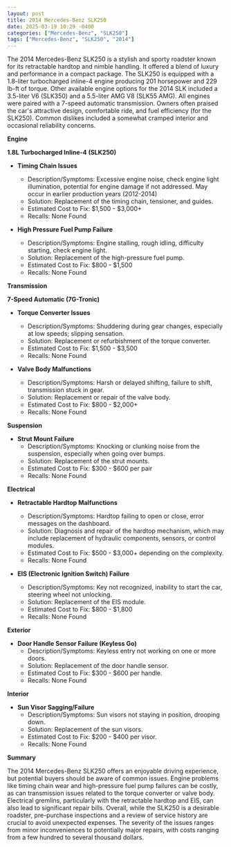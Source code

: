 ```yaml
---
layout: post
title: 2014 Mercedes-Benz SLK250
date: 2025-03-19 10:29 -0400
categories: ["Mercedes-Benz", "SLK250"]
tags: ["Mercedes-Benz", "SLK250", "2014"]
---
```

The 2014 Mercedes-Benz SLK250 is a stylish and sporty roadster known for its retractable hardtop and nimble handling. It offered a blend of luxury and performance in a compact package. The SLK250 is equipped with a 1.8-liter turbocharged inline-4 engine producing 201 horsepower and 229 lb-ft of torque. Other available engine options for the 2014 SLK included a 3.5-liter V6 (SLK350) and a 5.5-liter AMG V8 (SLK55 AMG). All engines were paired with a 7-speed automatic transmission. Owners often praised the car's attractive design, comfortable ride, and fuel efficiency (for the SLK250). Common dislikes included a somewhat cramped interior and occasional reliability concerns.

**Engine**

**1.8L Turbocharged Inline-4 (SLK250)**

*   **Timing Chain Issues**
    *   Description/Symptoms: Excessive engine noise, check engine light illumination, potential for engine damage if not addressed. May occur in earlier production years (2012-2014)
    *   Solution: Replacement of the timing chain, tensioner, and guides.
    *   Estimated Cost to Fix: $1,500 - $3,000+
    *   Recalls: None Found

*   **High Pressure Fuel Pump Failure**
    *   Description/Symptoms: Engine stalling, rough idling, difficulty starting, check engine light.
    *   Solution: Replacement of the high-pressure fuel pump.
    *   Estimated Cost to Fix: $800 - $1,500
    *   Recalls: None Found

**Transmission**

**7-Speed Automatic (7G-Tronic)**

*   **Torque Converter Issues**
    *   Description/Symptoms: Shuddering during gear changes, especially at low speeds; slipping sensation.
    *   Solution: Replacement or refurbishment of the torque converter.
    *   Estimated Cost to Fix: $1,500 - $3,500
    *   Recalls: None Found

*   **Valve Body Malfunctions**
    *   Description/Symptoms: Harsh or delayed shifting, failure to shift, transmission stuck in gear.
    *   Solution: Replacement or repair of the valve body.
    *   Estimated Cost to Fix: $800 - $2,000+
    *   Recalls: None Found

**Suspension**

*   **Strut Mount Failure**
    *   Description/Symptoms: Knocking or clunking noise from the suspension, especially when going over bumps.
    *   Solution: Replacement of the strut mounts.
    *   Estimated Cost to Fix: $300 - $600 per pair
    *   Recalls: None Found

**Electrical**

*   **Retractable Hardtop Malfunctions**
    *   Description/Symptoms: Hardtop failing to open or close, error messages on the dashboard.
    *   Solution: Diagnosis and repair of the hardtop mechanism, which may include replacement of hydraulic components, sensors, or control modules.
    *   Estimated Cost to Fix: $500 - $3,000+ depending on the complexity.
    *   Recalls: None Found

*   **EIS (Electronic Ignition Switch) Failure**
    *   Description/Symptoms: Key not recognized, inability to start the car, steering wheel not unlocking.
    *   Solution: Replacement of the EIS module.
    *   Estimated Cost to Fix: $800 - $1,800
    *   Recalls: None Found

**Exterior**

*   **Door Handle Sensor Failure (Keyless Go)**
    *   Description/Symptoms: Keyless entry not working on one or more doors.
    *   Solution: Replacement of the door handle sensor.
    *   Estimated Cost to Fix: $300 - $600 per handle.
    *   Recalls: None Found

**Interior**

*   **Sun Visor Sagging/Failure**
    *   Description/Symptoms: Sun visors not staying in position, drooping down.
    *   Solution: Replacement of the sun visors.
    *   Estimated Cost to Fix: $200 - $400 per visor.
    *   Recalls: None Found

**Summary**

The 2014 Mercedes-Benz SLK250 offers an enjoyable driving experience, but potential buyers should be aware of common issues. Engine problems like timing chain wear and high-pressure fuel pump failures can be costly, as can transmission issues related to the torque converter or valve body. Electrical gremlins, particularly with the retractable hardtop and EIS, can also lead to significant repair bills. Overall, while the SLK250 is a desirable roadster, pre-purchase inspections and a review of service history are crucial to avoid unexpected expenses. The severity of the issues ranges from minor inconveniences to potentially major repairs, with costs ranging from a few hundred to several thousand dollars.

